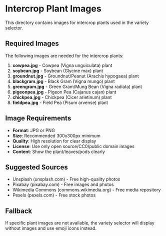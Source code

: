 # Intercrop Plant Images

This directory contains images for intercrop plants used in the variety selector.

## Required Images

The following images are needed for the intercrop plants:

1. **cowpea.jpg** - Cowpea (Vigna unguiculata) plant
2. **soybean.jpg** - Soybean (Glycine max) plant
3. **groundnut.jpg** - Groundnut/Peanut (Arachis hypogaea) plant
4. **blackgram.jpg** - Black Gram (Vigna mungo) plant
5. **greengram.jpg** - Green Gram/Mung Bean (Vigna radiata) plant
6. **pigeonpea.jpg** - Pigeon Pea (Cajanus cajan) plant
7. **chickpea.jpg** - Chickpea (Cicer arietinum) plant
8. **fieldpea.jpg** - Field Pea (Pisum arvense) plant

## Image Requirements

- **Format**: JPG or PNG
- **Size**: Recommended 300x300px minimum
- **Quality**: High resolution for clear display
- **License**: Use only open source/CC0/public domain images
- **Content**: Show the plant/leaves/pods clearly

## Suggested Sources

- Unsplash (unsplash.com) - Free high-quality photos
- Pixabay (pixabay.com) - Free images and photos
- Wikimedia Commons (commons.wikimedia.org) - Free media repository
- Pexels (pexels.com) - Free stock photos

## Fallback

If specific plant images are not available, the variety selector will display without images and use emoji icons instead.
